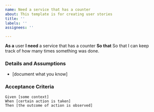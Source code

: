 ```yaml
---
name: Need a service that has a counter
about: This template is for creating user stories
title: ''
labels: ''
assignees: ''

---
```


**As a** user 
 **I need** a service that has a counter
 **So that** So that I can keep track of how many times something was done. 
   
 ### Details and Assumptions
 * [document what you know]
   
 ### Acceptance Criteria  
   
 ```gherkin
 Given [some context]
 When [certain action is taken]
 Then [the outcome of action is observed]
 ```
